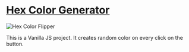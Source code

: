 # [Hex Color Generator](https://hex-color-flipper.web.app/)

![Hex Color Flipper](https://user-images.githubusercontent.com/44940208/177922281-1fcdcac2-f7e1-41af-a8f1-4746c0bedbb8.jpg)


This is a Vanilla JS project. It creates random color on every click on the button.

